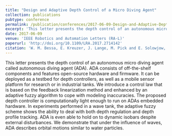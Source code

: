 ```yaml
---
title: "Design and Adaptive Depth Control of a Micro Diving Agent"
collection: publications
pubtype: conference
permalink: /publication/conferences/2017-06-09-Design-and-Adaptive-Depth-Control-of-a-Micro-Diving-Agent
excerpt: 'This letter presents the depth control of an autonomous micro diving agent called autonomous diving agent (ADA). ADA consists of off-the-shelf components and features open-source hardware and firmware. It can be deployed as a testbed for depth controllers, as well as a mobile sensor platform for research or in industrial tanks. We introduce a control law that is based on the feedback linearization method and enhanced by an adaptive fuzzy algorithm to cope with modeling inaccuracies. The proposed depth controller is computationally light enough to run on ADAs embedded hardware. In experiments performed in a wave tank, the adaptive fuzzy scheme shows the ability to deal with both depth regulation and depth profile tracking. ADA is even able to hold on to dynamic isobars despite external disturbances. We demonstrate that under the influence of waves, ADA describes orbital motions similar to water particles.'
date: 2017-06-09
venue: 'IEEE Robotics and Automation Letters (RA-L)'
paperurl: 'http://doi.org/10.1109/LRA.2017.2714142'
citation: 'W. M. Bessa, E. Kreuzer, J. Lange, M. Pick and E. Solowjow, &quot;Design and Adaptive Depth Control of a Micro Diving Agent&quot;, in <i>IEEE Robotics and Automation Letters</i>, vol. 2, no. 4, pp. 1871-1877, Oct. 2017, doi: 10.1109/LRA.2017.2714142.'
---
```

This letter presents the depth control of an autonomous micro diving agent called autonomous diving agent (ADA). ADA consists of off-the-shelf components and features open-source hardware and firmware. It can be deployed as a testbed for depth controllers, as well as a mobile sensor platform for research or in industrial tanks. We introduce a control law that is based on the feedback linearization method and enhanced by an adaptive fuzzy algorithm to cope with modeling inaccuracies. The proposed depth controller is computationally light enough to run on ADAs embedded hardware. In experiments performed in a wave tank, the adaptive fuzzy scheme shows the ability to deal with both depth regulation and depth profile tracking. ADA is even able to hold on to dynamic isobars despite external disturbances. We demonstrate that under the influence of waves, ADA describes orbital motions similar to water particles.
